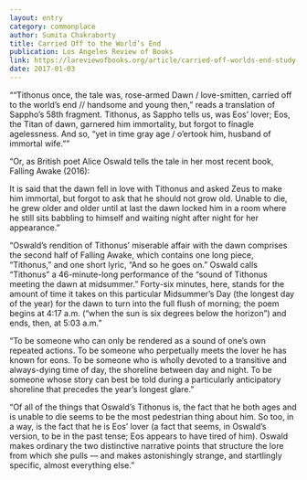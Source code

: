 ```yaml
---
layout: entry
category: commonplace
author: Sumita Chakraborty
title: Carried Off to the World’s End
publication: Los Angeles Review of Books
link: https://lareviewofbooks.org/article/carried-off-worlds-end-study-alice-oswald-five-parts/
date: 2017-01-03
---
```


““Tithonus once, the tale was, rose-armed Dawn / love-smitten, carried off to the world’s end // handsome and young then,” reads a translation of Sappho’s 58th fragment. Tithonus, as Sappho tells us, was Eos’ lover; Eos, the Titan of dawn, garnered him immortality, but forgot to finagle agelessness. And so, “yet in time gray age / o’ertook him, husband of immortal wife.””

“Or, as British poet Alice Oswald tells the tale in her most recent book, Falling Awake (2016):

It is said that the dawn fell in love with Tithonus and asked Zeus to make him immortal, but forgot to ask that he should not grow old. Unable to die, he grew older and older until at last the dawn locked him in a room where he still sits babbling to himself and waiting night after night for her appearance.”

“Oswald’s rendition of Tithonus’ miserable affair with the dawn comprises the second half of Falling Awake, which contains one long piece, “Tithonus,” and one short lyric, “And so he goes on.” Oswald calls “Tithonus” a 46-minute-long performance of the “sound of Tithonus meeting the dawn at midsummer.” Forty-six minutes, here, stands for the amount of time it takes on this particular Midsummer’s Day (the longest day of the year) for the dawn to turn into the full flush of morning; the poem begins at 4:17 a.m. (“when the sun is six degrees below the horizon”) and ends, then, at 5:03 a.m.”

“To be someone who can only be rendered as a sound of one’s own repeated actions. To be someone who perpetually meets the lover he has known for eons. To be someone who is wholly devoted to a transitive and always-dying time of day, the shoreline between day and night. To be someone whose story can best be told during a particularly anticipatory shoreline that precedes the year’s longest glare.”

“Of all of the things that Oswald’s Tithonus is, the fact that he both ages and is unable to die seems to be the most pedestrian thing about him. So too, in a way, is the fact that he is Eos’ lover (a fact that seems, in Oswald’s version, to be in the past tense; Eos appears to have tired of him). Oswald makes ordinary the two distinctive narrative points that structure the lore from which she pulls — and makes astonishingly strange, and startlingly specific, almost everything else.”

